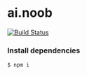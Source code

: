 # ai.noob

[![Build Status](https://travis-ci.org/joemccann/dillinger.svg?branch=master)](https://ai-noob.github.io/ai.noob/)

### Install dependencies

```sh
$ npm i
```
